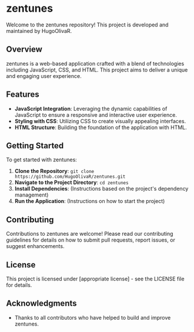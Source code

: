 # zentunes

Welcome to the zentunes repository! This project is developed and maintained by HugoOlivaR.

## Overview

zentunes is a web-based application crafted with a blend of technologies including JavaScript, CSS, and HTML. This project aims to deliver a unique and engaging user experience.

## Features

- **JavaScript Integration**: Leveraging the dynamic capabilities of JavaScript to ensure a responsive and interactive user experience.
- **Styling with CSS**: Utilizing CSS to create visually appealing interfaces.
- **HTML Structure**: Building the foundation of the application with HTML.

## Getting Started

To get started with zentunes:

1. **Clone the Repository**: `git clone https://github.com/HugoOlivaR/zentunes.git`
2. **Navigate to the Project Directory**: `cd zentunes`
3. **Install Dependencies**: (Instructions based on the project's dependency management)
4. **Run the Application**: (Instructions on how to start the project)

## Contributing

Contributions to zentunes are welcome! Please read our contributing guidelines for details on how to submit pull requests, report issues, or suggest enhancements.

## License

This project is licensed under [appropriate license] - see the LICENSE file for details.

## Acknowledgments

- Thanks to all contributors who have helped to build and improve zentunes.
